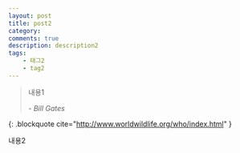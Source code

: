 ```yaml
---
layout: post
title: post2
category: 
comments: true
description: description2
tags:
    - 태그2
    - tag2
---
```


>내용1
><footer><cite> - Bill Gates</cite></footer>
{: .blockquote cite="http://www.worldwildlife.org/who/index.html" }

내용2